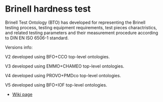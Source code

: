 # Brinell hardness test

Brinell Test Ontology (BTO) has developed for representing the Brinell testing process, testing equipment requirements, test pieces charactristics, and related testing parameters and their measurement procedure according to DIN EN ISO 6506-1 standard.

Versions info:

V2 developed using BFO+CCO top-level ontologies.

V3 developed using EMMO+CHAMEO top-level ontologies.

V4 developed using PROVO+PMDco top-level ontologies.

V5 developed using BFO+IOF top-level ontologies.

- [Wiki page](https://gitlab.com/kupferdigital/wiki/-/wikis/Brinell-hardness-test)
